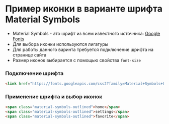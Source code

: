 # Пример иконки в варианте шрифта Material Symbols

- Material Symbols - это шрифт из всем известного источника: [Google Fonts](https://fonts.google.com/icons)
- Для выбора иконки используются лигатуры
- Для работы данного варинта требуется подключение шрифта на странице сайта
- Размер иконок выбирается с помощью свойства `font-size`

### Подключение шрифта
```html
<link href="https://fonts.googleapis.com/css2?family=Material+Symbols+Outlined:opsz,wght,FILL,GRAD@20,100,1,200" rel="stylesheet" />
```

### Применение шрифта и выбор иконок
```html
<span class="material-symbols-outlined">home</span>
<span class="material-symbols-outlined">settings</span>
<span class="material-symbols-outlined">favorite</span>
```